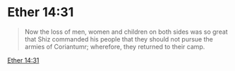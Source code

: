 # Ether 14:31

> Now the loss of men, women and children on both sides was so great that Shiz commanded his people that they should not pursue the armies of Coriantumr; wherefore, they returned to their camp.

[Ether 14:31](https://www.churchofjesuschrist.org/study/scriptures/bofm/ether/14?lang=eng&id=p31#p31)


